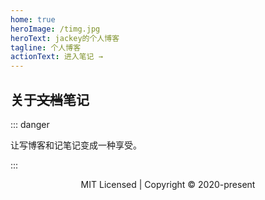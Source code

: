 ```yaml
---
home: true
heroImage: /timg.jpg
heroText: jackey的个人博客
tagline: 个人博客
actionText: 进入笔记 →
---
```


## 关于~~文档~~笔记

::: danger

让写博客和记笔记变成一种享受。

:::






<p style="text-align:center;">MIT Licensed | Copyright © 2020-present</p>